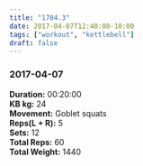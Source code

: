 ```yaml
---
title: "1704.3"
date: 2017-04-07T12:40:08-10:00
tags: ["workout", "kettlebell"]
draft: false
---
```


### 2017-04-07

**Duration:** 00:20:00  
**KB kg:** 24  
**Movement:** Goblet squats  
**Reps(L + R):** 5  
**Sets:** 12  
**Total Reps:** 60  
**Total Weight:** 1440